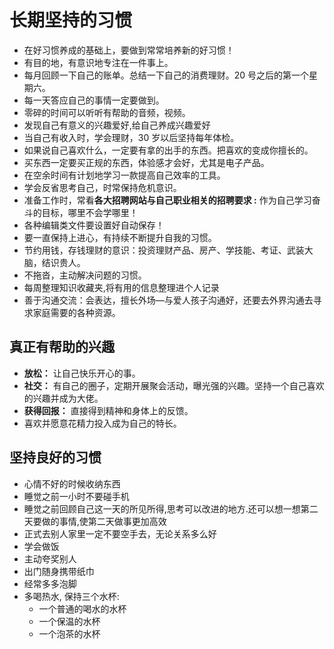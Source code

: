 # 长期坚持的习惯

- 在好习惯养成的基础上，要做到常常培养新的好习惯！
- 有目的地，有意识地专注在一件事上。
- 每月回顾一下自己的账单。总结一下自己的消费理财。20 号之后的第一个星期六。
- 每一天答应自己的事情一定要做到。
- 零碎的时间可以听听有帮助的音频，视频。
- 发现自己有意义的兴趣爱好,给自己养成兴趣爱好
- 当自己有收入时，学会理财，30 岁以后坚持每年体检。
- 如果说自己喜欢什么，一定要有拿的出手的东西。把喜欢的变成你擅长的。
- 买东西一定要买正规的东西，体验感才会好，尤其是电子产品。
- 在空余时间有计划地学习一款提高自己效率的工具。
- 学会反省思考自己，时常保持危机意识。
- 准备工作时，常看**各大招聘网站与自己职业相关的招聘要求 :** 作为自己学习奋斗的目标，哪里不会学哪里！
- 各种编辑类文件要设置好自动保存！
- 要一直保持上进心，有持续不断提升自我的习惯。
- 节约用钱，存钱理财的意识：投资理财产品、房产、学技能、考证、武装大脑，结识贵人。
- 不拖沓，主动解决问题的习惯。
- 每周整理知识收藏夹,将有用的信息整理进个人记录
- 善于沟通交流：会表达，擅长外场—与爱人孩子沟通好，还要去外界沟通去寻求家庭需要的各种资源。

## 真正有帮助的兴趣

- **放松：** 让自己快乐开心的事。
- **社交：** 有自己的圈子，定期开展聚会活动，曝光强的兴趣。坚持一个自己喜欢的兴趣并成为大佬。
- **获得回报：** 直接得到精神和身体上的反馈。
- 喜欢并愿意花精力投入成为自己的特长。

## 坚持良好的习惯

- 心情不好的时候收纳东西
- 睡觉之前一小时不要碰手机
- 睡觉之前回顾自己这一天的所见所得,思考可以改进的地方.还可以想一想第二天要做的事情,使第二天做事更加高效
- 正式去别人家里一定不要空手去，无论关系多么好
- 学会做饭
- 主动夸奖别人
- 出门随身携带纸巾
- 经常多多泡脚
- 多喝热水, 保持三个水杯:
  - 一个普通的喝水的水杯
  - 一个保温的水杯
  - 一个泡茶的水杯
